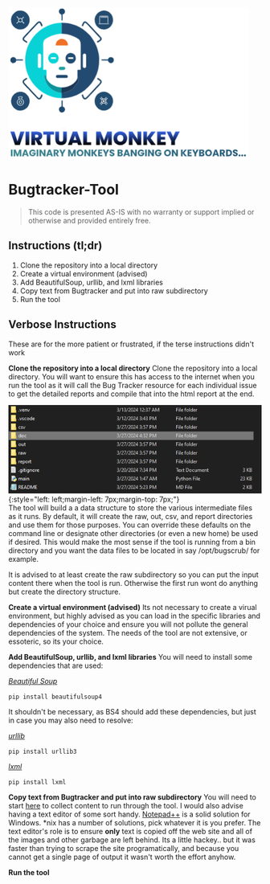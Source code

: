 ![logo-tight] 
# Bugtracker-Tool
>This code is presented AS-IS with no warranty or support implied or otherwise and provided entirely free.

## Instructions (tl;dr)

1. Clone the repository into a local directory
2. Create a virtual environment (advised)
3. Add BeautifulSoup, urllib, and lxml libraries
4. Copy text from Bugtracker and put into raw subdirectory
5. Run the tool

## Verbose Instructions
These are for the more patient or frustrated, if the terse instructions didn't work

**Clone the repository into a local directory**
Clone the repository into a local directory.  You will want to ensure this has access to the internet when you run the tool as it will call the Bug Tracker resource for each individual issue to get the detailed reports and compile that into the html report at the end.

![Directory Structure](./img/image1.png){:style="left: left;margin-left: 7px;margin-top: 7px;"}  
The tool will build a a data structure to store the various intermediate files as it runs.  By default, it will create the raw, out, csv, and report directories and use them for those purposes.  You can override these defaults on the command line or designate other directories (or even a new home) be used if desired.  This would make the most sense if the tool is running from a bin directory and you want the data files to be located in say /opt/bugscrub/ for example.

It is advised to at least create the raw subdirectory so you can put the input content there when the tool is run.  Otherwise the first run wont do anything but create the directory structure.

**Create a virtual environment (advised)**
Its not necessary to create a virual environment, but highly advised as you can load in the specific libraries and dependencies of your choice and ensure you will not pollute the general dependencies of the system.  The needs of the tool are not extensive, or essoteric, so its your choice.

**Add BeautifulSoup, urllib, and lxml libraries**
You will need to install some dependencies that are used:

[_Beautiful Soup_](https://pypi.org/project/beautifulsoup4/)
```
pip install beautifulsoup4
```

It shouldn't be necessary, as BS4 should add these dependencies, but just in case you may also need to resolve:

[_urllib_](https://pypi.org/project/urllib3/)
```
pip install urllib3
```

[_lxml_](https://pypi.org/project/lxml/)
```
pip install lxml
```

**Copy text from Bugtracker and put into raw subdirectory**
You will need to start [here](https://my.f5.com/manage/s/bug-tracker) to collect content to run through the tool.  I would also advise having a text editor of some sort handy.  [Notepad++](https://notepad-plus-plus.org/) is a solid solution for Windows.  *nix has a number of solutions, pick whatever it is you prefer.  The text editor's role is to ensure **only** text is copied off the web site and all of the images and other garbage are left behind.  Its a little hackey.. but it was faster than trying to scrape the site programatically, and because you cannot get a single page of output it wasn't worth the effort anyhow.



**Run the tool**







[logo-tight]:    ./img/logo_tight.png
[logo-small]:    ./img/logo_small.png
